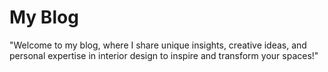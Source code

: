 # My Blog
 "Welcome to my blog, where I share unique insights, creative ideas, and personal expertise in interior design to inspire and transform your spaces!"
